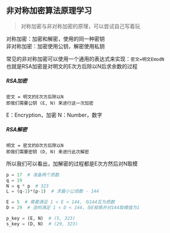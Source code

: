 <!--
https://ae01.alicdn.com/kf/Haf4d3b0529ba47669bf69c7bfc71a5f1Y.png
算法
非对称加密算法原理学习
对称加密与非对称加密的原理，可以尝试自己写着玩
对称加密与非对称加密的原理，可以尝试自己写着玩
-->

## 非对称加密算法原理学习

> 对称加密与非对称加密的原理，可以尝试自己写着玩

对称加密：加密和解密，使用的同一种密钥  
非对称加密：加密使用公钥，解密使用私钥

常见的非对称加密可以使用一个通用的表达式来实现：`密文=明文EmodN`  
也就是RSA加密是对明文的E次方后除以N后求余数的过程

##### RSA加密
```
密文 = 明文的E次方后除以N
即我们需要公钥 (E, N) 来进行这一次加密
```
E：Encryption，加密
N：Number，数字

##### RSA解密
```
明文 = 密文的D次方后除以N
即我们需要密钥 (D, N) 来进行此次解密
```

所以我们可以看出，加解密的过程都是E次方然后对N取模

```python
p = 17  # 准备两个质数
q = 19
N = q * p  # 323
L = (q-1)*(p-1)  # 求最小公倍数 - 144

E = 5  # 需要满足 1 < E < 144, 与144互为质数
D = 29  # 选哟满足 1 < D < 144，与E相乘并对144取模值为1

p_key = (E, N)  # (5, 323)
s_key = (D, N)  # (29, 323)
```

